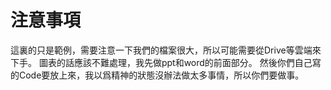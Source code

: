 # 注意事項
這裏的只是範例，需要注意一下我們的檔案很大，所以可能需要從Drive等雲端來下手。
圖表的話應該不難處理，我先做ppt和word的前面部分。
然後你們自己寫的Code要放上來，我以爲精神的狀態沒辦法做太多事情，所以你們要做事。
